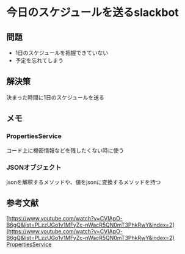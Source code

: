 # 今日のスケジュールを送るslackbot

## 問題  
- 1日のスケジュールを把握できていない
- 予定を忘れてしまう

## 解決策  
決まった時間に1日のスケジュールを送る  

## メモ  
### PropertiesService  
コード上に機密情報などを残したくない時に使う  
### JSONオブジェクト  
jsonを解釈するメソッドや、値をjsonに変換するメソッドを持つ  

## 参考文献  
[https://www.youtube.com/watch?v=CVIApO-B6gQ&list=PLzzUGo1v1MFyZc-nWacR5QN0mT3PhkRwY&index=2](https://www.youtube.com/watch?v=CVIApO-B6gQ&list=PLzzUGo1v1MFyZc-nWacR5QN0mT3PhkRwY&index=2)  
[PropertiesService](https://developers.google.com/apps-script/guides/properties?hl=ja)  
